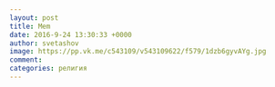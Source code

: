 ```yaml
--- 
layout: post 
title: Mem 
date: 2016-9-24 13:30:33 +0000 
author: svetashov 
image: https://pp.vk.me/c543109/v543109622/f579/1dzb6gyvAYg.jpg
comment: 
categories: религия
---
```


